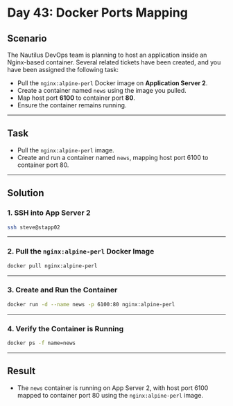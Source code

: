 # Day 43: Docker Ports Mapping

## Scenario

The Nautilus DevOps team is planning to host an application inside an Nginx-based container. Several related tickets have been created, and you have been assigned the following task:

- Pull the `nginx:alpine-perl` Docker image on **Application Server 2**.
- Create a container named `news` using the image you pulled.
- Map host port **6100** to container port **80**.
- Ensure the container remains running.

---

## Task

- Pull the `nginx:alpine-perl` image.
- Create and run a container named `news`, mapping host port 6100 to container port 80.

---

## Solution

### 1. SSH into App Server 2

```bash
ssh steve@stapp02
```

---

### 2. Pull the `nginx:alpine-perl` Docker Image

```bash
docker pull nginx:alpine-perl
```

---

### 3. Create and Run the Container

```bash
docker run -d --name news -p 6100:80 nginx:alpine-perl
```

---

### 4. Verify the Container is Running

```bash
docker ps -f name=news
```

---

## Result

- The `news` container is running on App Server 2, with host port 6100 mapped to container port 80 using the `nginx:alpine-perl` image.
